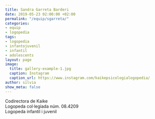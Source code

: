 ```yaml
---
title: Sandra Garreta Barderi
date: 2019-05-23 02:00:00 +02:00
permalink: "/equip/sgarreta/"
categories:
- equip
- logopedia
tags:
- logopedia
- infantojuvenil
- infantil
- adolescents
layout: page
image:
  title: gallery-example-1.jpg
  caption: Instagram
  caption_url: https://www.instagram.com/kaikepsicologialogopedia/
author: silvia
show_meta: false
---
```


Codirectora de Kaike<br>
Logopeda col·legiada núm. 08.4209<br>
Logopeda infantil i juvenil
